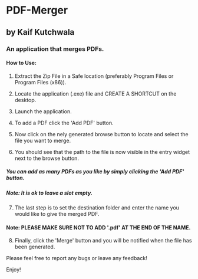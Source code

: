 
# PDF-Merger 
## by Kaif Kutchwala

### An application that merges PDFs. 

#### How to Use:

1. Extract the Zip File in a Safe location (preferably Program Files or Program Files (x86)).

2. Locate the application (.exe) file and CREATE A SHORTCUT on the desktop. 

3. Launch the application. 

4. To add a PDF click the 'Add PDF' button. 

5. Now click on the nely generated browse button to locate and select the file you want to merge. 

6. You should see that the path to the file is now visible in the entry widget next to the browse button.

##### You can add as many PDFs as you like by simply clicking the 'Add PDF' button.

##### Note: It is ok to leave a slot empty. 

7. The last step is to set the destination folder and enter the name you would like to give the merged PDF. 

#### Note: PLEASE MAKE SURE __NOT__ TO ADD '.pdf' AT THE END OF THE NAME. 

8. Finally, click the 'Merge' button and you will be notified when the file has been generated. 

Please feel free to report any bugs or leave any feedback! 

Enjoy!
